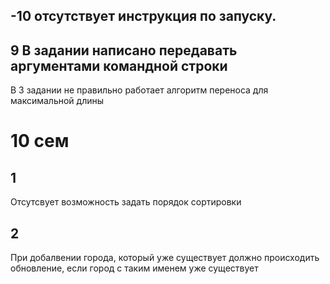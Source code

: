 ## -10 отсутствует инструкция по запуску.

## 9 В задании написано передавать аргументами командной строки

В 3 задании не правильно работает алгоритм переноса для максимальной длины

# 10 сем

## 1

Отсутсвует возможность задать порядок сортировки

## 2

При добалвении города, который уже существует должно происходить обновление, если город с таким именем уже существует
